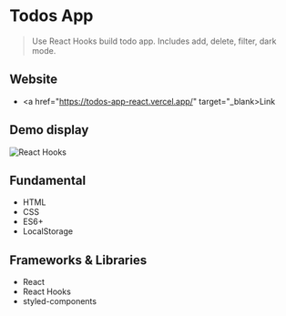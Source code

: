 # Todos App

> Use React Hooks build todo app. Includes add, delete, filter, dark mode.

## Website

- <a href="https://todos-app-react.vercel.app/" target="_blank>Link</a>

## Demo display

![React Hooks](https://i.imgur.com/ND42RNK.gif)

## Fundamental

- HTML
- CSS
- ES6+
- LocalStorage

## Frameworks & Libraries

- React
- React Hooks
- styled-components
